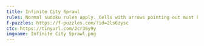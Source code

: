 ```yaml
---
title: Infinite City Sprawl
rules: Normal sudoku rules apply. Cells with arrows pointing out must be higher than orthogonally adjacent digits.
f-puzzles: https://f-puzzles.com/?id=2ls6zysc
ctc: https://tinyurl.com/2cr36y9y
imgname: Infinite City Sprawl.png
---
```

